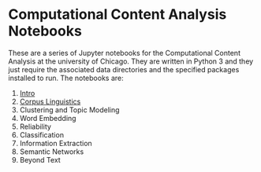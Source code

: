# Computational Content Analysis Notebooks

These are a series of Jupyter notebooks for the Computational Content Analysis at the university of Chicago. They are  written in Python 3 and they just require the associated data directories and the specified packages installed to run. The notebooks are:

1. [Intro](1-Intro/1-intro.ipynb)
2. [Corpus Linguistics](2-Corpus-Linguistics/2-Corpus-Linguistics.ipynb)
3. Clustering and Topic Modeling
4. Word Embedding
5. Reliability
6. Classification
7. Information Extraction
8. Semantic Networks
9. Beyond Text
